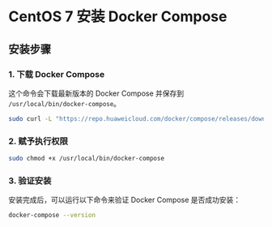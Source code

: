 # CentOS 7 安装 Docker Compose

## 安装步骤

### 1. 下载 Docker Compose

这个命令会下载最新版本的 Docker Compose 并保存到 `/usr/local/bin/docker-compose`。

```bash
sudo curl -L "https://repo.huaweicloud.com/docker/compose/releases/download/v2.24.5/docker-compose-$(uname -s)-$(uname -m)" -o /usr/local/bin/docker-compose
```

### 2. 赋予执行权限

```bash
sudo chmod +x /usr/local/bin/docker-compose
```

### 3. 验证安装

安装完成后，可以运行以下命令来验证 Docker Compose 是否成功安装：

```bash
docker-compose --version
``` 